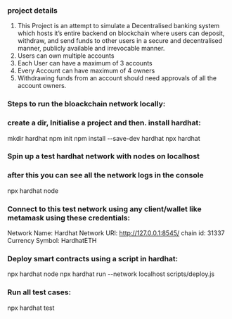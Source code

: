 ### project details

1. This Project is an attempt to simulate a Decentralised banking system which hosts it’s entire backend on blockchain where users can deposit, withdraw, and send funds to other users in a secure and decentralised manner, publicly available and irrevocable manner.
2. Users can own multiple accounts
3. Each User can have a maximum of 3 accounts
4. Every Account can have maximum of 4 owners
5. Withdrawing funds from an account should need approvals of all the account owners.

### Steps to run the bloackchain network locally:

### create a dir, Initialise a project and then. install hardhat:

mkdir hardhat
npm init
npm install --save-dev hardhat
npx hardhat

### Spin up a test hardhat network with nodes on localhost

### after this you can see all the network logs in the console

npx hardhat node

### Connect to this test network using any client/wallet like metamask using these credentials:

Network Name: Hardhat
Network URl: http://127.0.0.1:8545/
chain id: 31337
Currency Symbol: HardhatETH

### Deploy smart contracts using a script in hardhat:

npx hardhat node
npx hardhat run --network localhost scripts/deploy.js

### Run all test cases:

npx hardhat test
